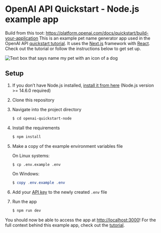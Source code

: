 # OpenAI API Quickstart - Node.js example app
Build from this toot: https://platform.openai.com/docs/quickstart/build-your-application
This is an example pet name generator app used in the OpenAI API [quickstart tutorial](https://platform.openai.com/docs/quickstart). It uses the [Next.js](https://nextjs.org/) framework with [React](https://reactjs.org/). Check out the tutorial or follow the instructions below to get set up.

![Text box that says name my pet with an icon of a dog](https://user-images.githubusercontent.com/10623307/213887080-b2bc4645-7fdb-4dbd-ae42-efce00d0dc29.png)


## Setup

1. If you don’t have Node.js installed, [install it from here](https://nodejs.org/en/) (Node.js version >= 14.6.0 required)

2. Clone this repository

3. Navigate into the project directory

   ```bash
   $ cd openai-quickstart-node
   ```

4. Install the requirements

   ```bash
   $ npm install
   ```

5. Make a copy of the example environment variables file

   On Linux systems: 
   ```bash
   $ cp .env.example .env
   ```
   On Windows:
   ```powershell
   $ copy .env.example .env
   ```
6. Add your [API key](https://platform.openai.com/account/api-keys) to the newly created `.env` file

7. Run the app

   ```bash
   $ npm run dev
   ```

You should now be able to access the app at [http://localhost:3000](http://localhost:3000)! For the full context behind this example app, check out the [tutorial](https://platform.openai.com/docs/quickstart).
